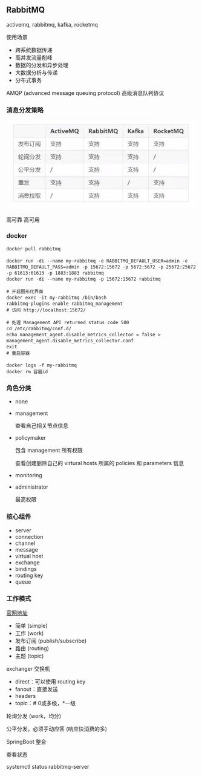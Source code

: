 ## RabbitMQ

activemq, rabbitmq, kafka, rocketmq

使用场景

- 跨系统数据传递
- 高并发流量削峰
- 数据的分发和异步处理
- 大数据分析与传递
- 分布式事务



AMQP (advanced message queuing protocol) 高级消息队列协议



### 消息分发策略

![消息分发策略](../img/消息分发策略.jpeg)

高可靠 高可用



### docker

```shell
docker pull rabbitmq

docker run -di --name my-rabbitmq -e RABBITMQ_DEFAULT_USER=admin -e RABBITMQ_DEFAULT_PASS=admin -p 15672:15672 -p 5672:5672 -p 25672:25672 -p 61613:61613 -p 1883:1883 rabbitmq
docker run -di --name my-rabbitmq -p 15672:15672 rabbitmq

# 开启图形化界面
docker exec -it my-rabbitmq /bin/bash
rabbitmq-plugins enable rabbitmq_management
# 访问 http://localhost:15672/

# 处理 Management API returned status code 500
cd /etc/rabbitmq/conf.d/
echo management_agent.disable_metrics_collector = false > management_agent.disable_metrics_collector.conf
exit
# 重启容器

docker logs -f my-rabbitmq
docker rm 容器id
```



### 角色分类

- none

- management

  查看自己相关节点信息

- policymaker

  包含 management 所有权限

  查看创建删除自己的 virtural hosts 所属的 policies 和 parameters 信息

- monitoring

- administrator

  最高权限



### 核心组件

- server
- connection
- channel
- message
- virtual host
- exchange
- bindings
- routing key
- queue



### 工作模式

[官网地址](https://www.rabbitmq.com/getstarted.html)

- 简单 (simple)
- 工作 (work)
- 发布订阅 (publish/subscribe)
- 路由 (routing)
- 主题 (topic)



exchanger 交换机

- direct：可以使用 routing key
- fanout：直接发送
- headers
- topic：# 0或多级，*一级



轮询分发 (work，均分)

公平分发，必须手动应答 (响应快消费的多)





SpringBoot 整合

查看状态

systemctl status rabbitmq-server

